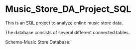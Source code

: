 # Music_Store_DA_Project_SQL

This is an SQL project to analyze online music store data.

The database consists of several different connected tables.

Schema-Music Store Database:
